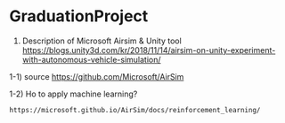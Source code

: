 # GraduationProject


1. Description of Microsoft Airsim & Unity tool 
    https://blogs.unity3d.com/kr/2018/11/14/airsim-on-unity-experiment-with-autonomous-vehicle-simulation/
    
  1-1) source
    https://github.com/Microsoft/AirSim

  1-2) Ho to apply machine learning?
  
    https://microsoft.github.io/AirSim/docs/reinforcement_learning/
